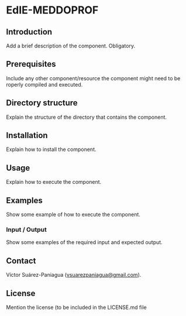 # EdIE-MEDDOPROF

## Introduction
Add a brief description of the component.
Obligatory.

## Prerequisites
Include any other component/resource the component might need to be roperly compiled and executed.

## Directory structure
Explain the structure of the directory that contains the component.

## Installation
Explain how to install the component.

## Usage
Explain how to execute the component.

## Examples
Show some example of how to execute the component.

### Input / Output
Show some examples of the required input and expected output.

## Contact
Víctor Suárez-Paniagua (vsuarezpaniagua@gmail.com).

## License
Mention the license (to be included in the LICENSE.md file

